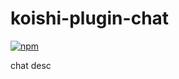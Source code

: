# koishi-plugin-chat

[![npm](https://img.shields.io/npm/v/koishi-plugin-chat?style=flat-square)](https://www.npmjs.com/package/koishi-plugin-chat)

chat desc
